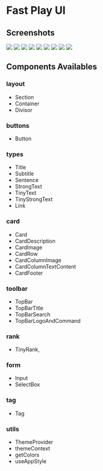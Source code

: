 # Fast Play UI

## Screenshots

![](https://github.com/stvkoch/fast-play-ui/blob/master/screeenshots/1.jpg?raw=true)
![](https://github.com/stvkoch/fast-play-ui/blob/master/screeenshots/2.jpg?raw=true)
![](https://github.com/stvkoch/fast-play-ui/blob/master/screeenshots/3.jpg?raw=true)
![](https://github.com/stvkoch/fast-play-ui/blob/master/screeenshots/4.jpg?raw=true)
![](https://github.com/stvkoch/fast-play-ui/blob/master/screeenshots/5.jpg?raw=true)
![](https://github.com/stvkoch/fast-play-ui/blob/master/screeenshots/6.jpg?raw=true)
![](https://github.com/stvkoch/fast-play-ui/blob/master/screeenshots/11.jpg?raw=true)
![](https://github.com/stvkoch/fast-play-ui/blob/master/screeenshots/12.jpg?raw=true)
![](https://github.com/stvkoch/fast-play-ui/blob/master/screeenshots/13.jpg?raw=true)


## Components Availables

### layout

- Section
- Container
- Divisor

### buttons

- Button

### types

- Title
- Subtitle
- Sentence
- StrongText
- TinyText
- TinyStrongText
- Link

### card

- Card
- CardDescription
- CardImage
- CardRow
- CardColumnImage
- CardColumnTextContent
- CardFooter

### toolbar

- TopBar
- TopBarTitle
- TopBarSearch
- TopBarLogoAndCommand

### rank

- TinyRank,

### form

- Input
- SelectBox

### tag

- Tag

### utils

- ThemeProvider
- themeContext
- getColors
- useAppStyle

